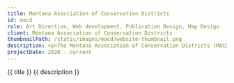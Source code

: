 ```yaml
---
title: Montana Association of Conservation Districts
id: macd
role: Art Direction, Web development, Publication Design, Map Design
client: Montana Association of Conservation Districts
thumbnailPath: /static/images/macd/website-thumbnail.png
description: <p>The Montana Association of Conservation Districts (MACD) is a 501(c)3 non-profit organization representing and supporting Montana’s conservation districts through advocacy, programs, partnership building, and more.</p>
projectDate: 2020 - current
---
```



{{ title }}
{{ description }}

